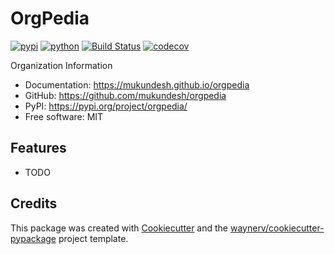 # OrgPedia


[![pypi](https://img.shields.io/pypi/v/orgpedia.svg)](https://pypi.org/project/orgpedia/)
[![python](https://img.shields.io/pypi/pyversions/orgpedia.svg)](https://pypi.org/project/orgpedia/)
[![Build Status](https://github.com/mukundesh/orgpedia/actions/workflows/dev.yml/badge.svg)](https://github.com/mukundesh/orgpedia/actions/workflows/dev.yml)
[![codecov](https://codecov.io/gh/mukundesh/orgpedia/branch/main/graphs/badge.svg)](https://codecov.io/github/mukundesh/orgpedia)



Organization Information


* Documentation: <https://mukundesh.github.io/orgpedia>
* GitHub: <https://github.com/mukundesh/orgpedia>
* PyPI: <https://pypi.org/project/orgpedia/>
* Free software: MIT


## Features

* TODO

## Credits

This package was created with [Cookiecutter](https://github.com/audreyr/cookiecutter) and the [waynerv/cookiecutter-pypackage](https://github.com/waynerv/cookiecutter-pypackage) project template.
